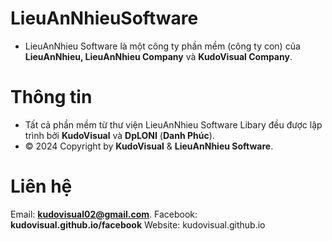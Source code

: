 # LieuAnNhieuSoftware
* LieuAnNhieu Software là một công ty phần mềm (công ty con) của **LieuAnNhieu, LieuAnNhieu Company** và **KudoVisual Company**.
# Thông tin
* Tất cả phần mềm từ thư viện LieuAnNhieu Software Libary đều được lập trình bởi **KudoVisual** và **DpLONI** (**Danh Phúc**).
* © 2024 Copyright by **KudoVisual** & **LieuAnNhieu Software**.
# Liên hệ
Email: **kudovisual02@gmail.com**.
Facebook: **kudovisual.github.io/facebook**
Website: kudovisual.github.io
